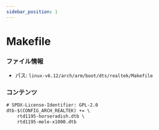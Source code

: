 ```yaml
---
sidebar_position: 1
---
```

# Makefile

### ファイル情報

- パス: `linux-v6.12/arch/arm/boot/dts/realtek/Makefile`

### コンテンツ

```txt
# SPDX-License-Identifier: GPL-2.0
dtb-$(CONFIG_ARCH_REALTEK) += \
	rtd1195-horseradish.dtb \
	rtd1195-mele-x1000.dtb

```
